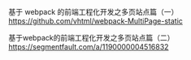 
基于 webpack 的前端工程化开发之多页站点篇（一）
https://github.com/vhtml/webpack-MultiPage-static

基于webpack的前端工程化开发之多页站点篇（二）
https://segmentfault.com/a/1190000004516832
